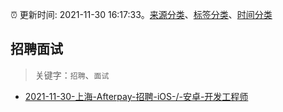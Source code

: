 :alarm_clock: 更新时间: 2021-11-30 16:17:33。[来源分类](../README.md)、[标签分类](../TAGS.md)、[时间分类](../TIMELINE.md)

## 招聘面试


> 关键字：`招聘`、`面试`



- [2021-11-30-上海-Afterpay-招聘-iOS-/-安卓-开发工程师](https://www.v2ex.com/t/819158) 